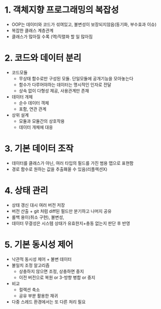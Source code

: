 # 1. 객체지향 프로그래밍의 복잡성
- OOP는 데이터와 코드가 섞여있고, 불변성이 보장되지않음(동기화, 부수효과 이슈)
- 복잡한 클래스 계층관계
- 클래스가 많아질 수록 (역)직렬화 할 일 많아짐


# 2. 코드와 데이터 분리
- 코드모듈
  - 무상태 함수로만 구성된 모듈. 단일모듈에 공개기능을 모아놓는다 
  - 함수가 다루어야하는 데이터는 명시적인 인자로 전달
  - 상속 없이 다형성 제공, 사용관계만 존재
- 데이터 개체
  - 순수 데이터 객체
  - 포함, 연관 관계
- 상위 설계
  - 모듈과 모듈간의 상호작용
  - 데이터 개체에 대응


# 3. 기본 데이터 조작
- 데이터를 클래스가 아닌, 여러 타입의 필드를 가진 범용 맵으로 표현함
- 경로 함수로 원하는 값을 추출홰올 수 있음(리플렉션X)


# 4. 상태 관리
- 상태 갱신 대시 여러 버전 저장
- 버전 산출 + git 처럼 diff된 필드만 분기하고 나머지 공유
- 롤백 용이(취소 구현), 불변성,
- 데이터 무결성은 시스템 상태가 유효한지+충동 없는지 판단 후 반영 



# 5. 기본 동시성 제어
- 낙관적 동시성 제어 + 불변 데이터
- 불일치 조정 알고리즘
  - 상충하지 않으면 조정, 상충하면 중지
  - 이전 버전으로 복원 or 3-방향 병합 or 중지
- 비교
  - 컬렉션 축소
  - 공유 부분 활용한 재귀
- 다중 스레드 환경에서는 또 다른 처리 필요
